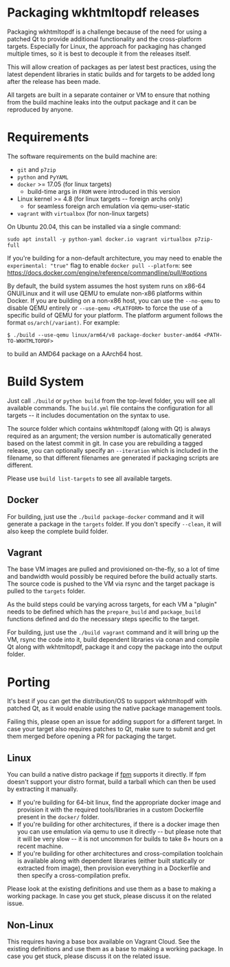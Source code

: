 Packaging wkhtmltopdf releases
==============================

Packaging wkhtmltopdf is a challenge because of the need for using a patched
Qt to provide additional functionality and the cross-platform targets.
Especially for Linux, the approach for packaging has changed multiple times,
so it is best to decouple it from the releases itself.

This will allow creation of packages as per latest best practices, using the
latest dependent libraries in static builds and for targets to be added long
after the release has been made.

All targets are built in a separate container or VM to ensure that nothing
from the build machine leaks into the output package and it can be reproduced
by anyone.


Requirements
============

The software requirements on the build machine are:

* `git` and `p7zip`
* `python` and `PyYAML`
* `docker` >= 17.05 (for linux targets)
  * build-time args in `FROM` were introduced in this version
* Linux kernel >= 4.8 (for linux targets -- foreign archs only)
  * for seamless foreign arch emulation via qemu-user-static
* `vagrant` with `virtualbox` (for non-linux targets)

On Ubuntu 20.04, this can be installed via a single command:

    sudo apt install -y python-yaml docker.io vagrant virtualbox p7zip-full

If you're building for a non-default architecture, you may need to enable
the `experimental: "true"` flag to enable `docker pull --platform`: see
https://docs.docker.com/engine/reference/commandline/pull/#options

By default, the build system assumes the host system runs on x86-64 GNU/Linux and it will use QEMU to emulate non-x86 platforms within Docker. If you are building on a non-x86 host, you can use the `--no-qemu` to disable QEMU entirely or `--use-qemu <PLATFORM>` to force the use of a specific build of QEMU for your platform. The platform argument follows the format `os/arch(/variant)`. For example:

    $ ./build --use-qemu linux/arm64/v8 package-docker buster-amd64 <PATH-TO-WKHTMLTOPDF>

to build an AMD64 package on a AArch64 host.

Build System
============

Just call `./build` or `python build` from the top-level folder, you will see
all available commands. The `build.yml` file contains the configuration for
all targets -- it includes documentation on the syntax to use.

The source folder which contains wkhtmltopdf (along with Qt) is always
required as an argument; the version number is automatically generated based
on the latest commit in git. In case you are rebuilding a tagged release, you
can optionally specify an `--iteration` which is included in the filename, so
that different filenames are generated if packaging scripts are different.

Please use `build list-targets` to see all available targets.

Docker
------

For building, just use the `./build package-docker` command and it will
generate a package in the `targets` folder. If you don't specify `--clean`,
it will also keep the complete build folder.

Vagrant
-------

The base VM images are pulled and provisioned on-the-fly, so a lot of time
and bandwidth would possibly be required before the build actually starts.
The source code is pushed to the VM via rsync and the target package is
pulled to the `targets` folder.

As the build steps could be varying across targets, for each VM a "plugin"
needs to be defined which has the `prepare_build` and `package_build`
functions defined and do the necessary steps specific to the target.

For building, just use the `./build vagrant` command and it will bring up
the VM, rsync the code into it, build dependent libraries via conan and
compile Qt along with wkhtmltopdf, package it and copy the package into
the output folder.


Porting
=======

It's best if you can get the distribution/OS to support wkhtmltopdf with
patched Qt, as it would enable using the native package management tools.

Failing this, please open an issue for adding support for a different target.
In case your target also requires patches to Qt, make sure to submit and get
them merged before opening a PR for packaging the target.

Linux
-----

You can build a native distro package if [fpm](https://fpm.readthedocs.io/)
supports it directly. If fpm doesn't support your distro format, build a
tarball which can then be used by extracting it manually.

* If you're building for 64-bit linux, find the appropriate docker image
  and provision it with the required tools/libraries in a custom
  Dockerfile present in the `docker/` folder.
* If you're building for other architectures, if there is a docker image
  then you can use emulation via qemu to use it directly -- but please
  note that it will be very slow -- it is not uncommon for builds to take
  8+ hours on a recent machine.
* If you're building for other architectures and cross-compilation toolchain
  is available along with dependent libraries (either built statically or
  extracted from image), then provision everything in a Dockerfile and then
  specify a cross-compilation prefix.

Please look at the existing definitions and use them as a base to making a
working package. In case you get stuck, please discuss it on the related
issue.


Non-Linux
---------

This requires having a base box available on Vagrant Cloud. See the existing
definitions and use them as a base to making a working package. In case you
get stuck, please discuss it on the related issue.
